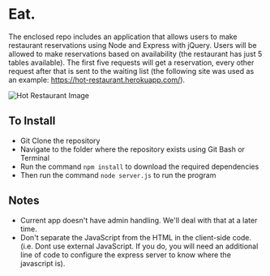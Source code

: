 # Eat.


The enclosed repo includes an application that allows users to make restaurant reservations using Node and Express with jQuery.  Users will be allowed to make reservations based on availability (the restaurant has just 5 tables available).  The first five requests will get a reservation, every other request after that is sent to the waiting list (the following site was used as an example: https://hot-restaurant.herokuapp.com/).

![Hot Restaurant Image](https://raw.githubusercontent.com/afhaque/HotRestaurant/master/images-readme/HotRestaurant.png)

## To Install

* Git Clone the repository
* Navigate to the folder where the repository exists using Git Bash or Terminal
* Run the command `npm install` to download the required dependencies
* Then run the command `node server.js` to run the program

## Notes

* Current app doesn't have admin handling. We'll deal with that at a later time.
* Don't separate the JavaScript from the HTML in the client-side code. (i.e. Dont use external JavaScript. If you do, you will need an additional line of code to configure the express server to know where the javascript is).
